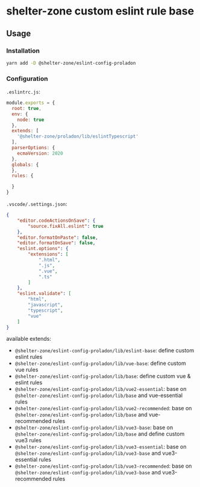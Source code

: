 # shelter-zone custom eslint rule base

## Usage


### Installation

```sh
yarn add -D @shelter-zone/eslint-config-proladon
```

### Configuration

`.eslintrc.js`:

```js
module.exports = {
  root: true,
  env: {
    node: true
  },
  extends: [
    '@shelter-zone/proladon/lib/eslintTypescript'
  ],
  parserOptions: {
    ecmaVersion: 2020
  },
  globals: {
  },
  rules: {

  }
}
```

`.vscode/.settings.json`:

```json
{
    "editor.codeActionsOnSave": {
        "source.fixAll.eslint": true
    },
    "editor.formatOnPaste": false,
    "editor.formatOnSave": false,
    "eslint.options": {
        "extensions": [
            ".html",
            ".js",
            ".vue",
            ".ts"
        ]
    },
    "eslint.validate": [
        "html",
        "javascript",
        "typescript",
        "vue"
    ]
}
```

available extends:
 - `@shelter-zone/eslint-config-proladon/lib/eslint-base`: define custom eslint rules
 - `@shelter-zone/eslint-config-proladon/lib/vue-base`: define custom vue rules
 - `@shelter-zone/eslint-config-proladon/lib/base`: define custom vue & eslint rules
 - `@shelter-zone/eslint-config-proladon/lib/vue2-essential`: base on `@shelter-zone/eslint-config-proladon/lib/base` and vue-essential rules
 - `@shelter-zone/eslint-config-proladon/lib/vue2-recommended`: base on `@shelter-zone/eslint-config-proladon/lib/base` and vue-recommended rules
 - `@shelter-zone/eslint-config-proladon/lib/vue3-base`: base on `@shelter-zone/eslint-config-proladon/lib/base` and define custom vue3 rules
 - `@shelter-zone/eslint-config-proladon/lib/vue3-essential`: base on `@shelter-zone/eslint-config-proladon/lib/vue3-base` and vue3-essential rules
 - `@shelter-zone/eslint-config-proladon/lib/vue3-recommended`: base on `@shelter-zone/eslint-config-proladon/lib/vue3-base` and vue3-recommended rules

